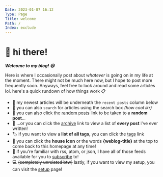 ```yaml
---
Date: 2023-01-07 16:12
Type: Page
Title: welcome
Path: /
Index: exclude
---
```


<h1>👋 hi there!</h1>

***Welcome to my blog! 😄***

Here is where I occasionally post about _whatever_ is going on in my life at the moment. There might not be much here now, but I hope to post more frequently soon. Anyways, feel free to look around and read some articles lol. here's a quick rundown of how things work 📋

- 🎉 my newest articles will be underneath the `recent posts` column below
- 🔎 you can also `search` for articles using the search box *(how cool ikr)*
- 🎲 you can also click the [random posts](/random) link to be taken to a **random post**...
- 🔢 ...or you can click the [archive](/archive) link to view a list of **every post** I've ever written!
- 🏷️ if you want to view a **list of all tags**, you can click the [tags](/tags) link
- 🏡 you can click the <i class="fa-solid fa-house fa-sm"></i> **house icon** or the words **{weblog-title}** at the top to come back to this homepage at any time!
- 📰 if you're familiar with rss, atom, or json, I have all of those feeds available for you to [subscribe](/subscribe) to!
- 💻 ~~(completely unrelated btw)~~ lastly, if you want to view my setup, you can visit the [setup](/my-setup) page!